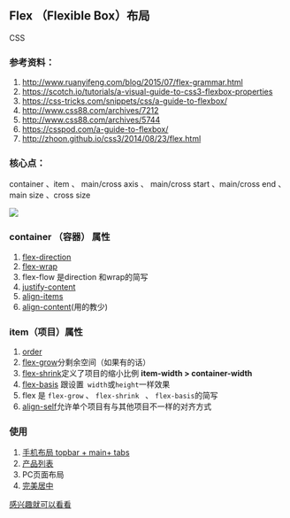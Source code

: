 ## Flex （Flexible Box）布局

CSS

### 参考资料：

1. http://www.ruanyifeng.com/blog/2015/07/flex-grammar.html
2. https://scotch.io/tutorials/a-visual-guide-to-css3-flexbox-properties
3. https://css-tricks.com/snippets/css/a-guide-to-flexbox/
4. http://www.css88.com/archives/7212
5. http://www.css88.com/archives/5744
6. https://csspod.com/a-guide-to-flexbox/
7. http://zhoon.github.io/css3/2014/08/23/flex.html

### 核心点：

container 、item 、 main/cross axis 、 main/cross start 、main/cross end 、 main size 、cross size

![](https://cask.scotch.io/2015/04/CSS3-Flexbox-Model.jpg)




### container （容器） 属性

1. [flex-direction](http://js.jirengu.com/ferub/8/edit)
2. [flex-wrap](http://js.jirengu.com/ferub/11/edit)
3. flex-flow 是direction 和wrap的简写
4. [justify-content](http://js.jirengu.com/ferub/14/edit)
5. [align-items](http://js.jirengu.com/ferub/16/edit?css,output)
6. [align-content](http://js.jirengu.com/ferub/17/edit?css,output)(用的教少)

### item（项目）属性

1. [order](http://js.jirengu.com/ferub/19/edit)
2. [flex-grow](http://js.jirengu.com/ferub/20/edit)分剩余空间（如果有的话）
3. [flex-shrink](http://js.jirengu.com/ferub/22/edit)定义了项目的缩小比例    **item-width > container-width**
4. [flex-basis](http://js.jirengu.com/ferub/23/edit) 跟设置` width`或`height`一样效果
5. flex 是 `flex-grow` 、 `flex-shrink ` 、 `flex-basis`的简写 
6. [align-self](http://js.jirengu.com/ferub/24/edit)允许单个项目有与其他项目不一样的对齐方式

### 使用

1. [手机布局 topbar + main+ tabs](http://js.jirengu.com/lesab/6/edit)
2. [产品列表](http://js.jirengu.com/poza/2/edit)
3. PC页面布局
4. [完美居中](http://js.jirengu.com/reka/4/edit)

[感兴趣就可以看看](http://www.jirengu.com/app/watch/1412/1?vsum=140)





